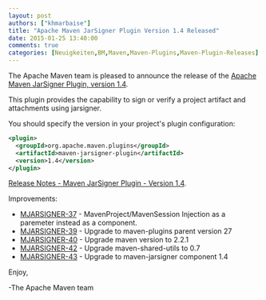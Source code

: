 ```yaml
---
layout: post
authors: ["khmarbaise"]
title: "Apache Maven JarSigner Plugin Version 1.4 Released"
date: 2015-01-25 13:40:00
comments: true
categories: [Neuigkeiten,BM,Maven,Maven-Plugins,Maven-Plugin-Releases]
---
```

The Apache Maven team is pleased to announce the release of the 
[Apache Maven JarSigner Plugin, version 1.4](https://maven.apache.org/plugins/maven-jarsigner-plugin/).

This plugin provides the capability to sign or verify a project artifact and
attachments using jarsigner.


You should specify the version in your project's plugin configuration:

```xml
<plugin>
  <groupId>org.apache.maven.plugins</groupId>
  <artifactId>maven-jarsigner-plugin</artifactId>
  <version>1.4</version>
</plugin>
```

<!-- more -->

[Release Notes - Maven JarSigner Plugin - Version 1.4](http://jira.codehaus.org/secure/ReleaseNote.jspa?projectId=11990&version=19865).

Improvements:

 * [MJARSIGNER-37](https://issues.apache.org/jira/browse/MJARSIGNER-37) - MavenProject/MavenSession Injection as a paremeter instead as a component.
 * [MJARSIGNER-39](https://issues.apache.org/jira/browse/MJARSIGNER-39) - Upgrade to maven-plugins parent version 27
 * [MJARSIGNER-40](https://issues.apache.org/jira/browse/MJARSIGNER-40) - Upgrade maven version to 2.2.1
 * [MJARSIGNER-42](https://issues.apache.org/jira/browse/MJARSIGNER-42) - Upgrade maven-shared-utils to 0.7
 * [MJARSIGNER-43](https://issues.apache.org/jira/browse/MJARSIGNER-43) - Upgrade to maven-jarsigner component 1.4


Enjoy,

-The Apache Maven team
